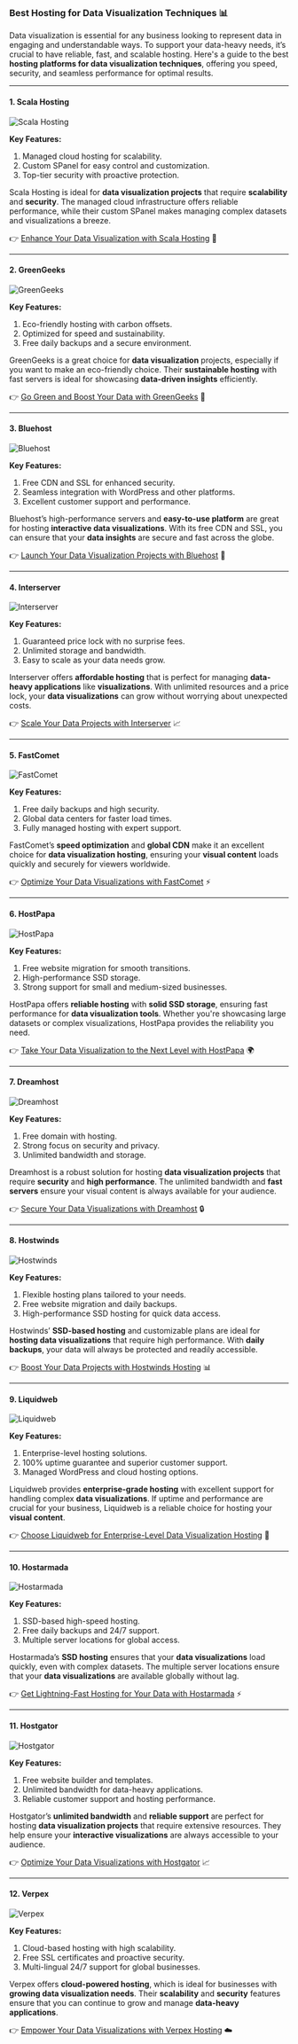 ### Best Hosting for Data Visualization Techniques 📊

Data visualization is essential for any business looking to represent data in engaging and understandable ways. To support your data-heavy needs, it’s crucial to have reliable, fast, and scalable hosting. Here's a guide to the best **hosting platforms for data visualization techniques**, offering you speed, security, and seamless performance for optimal results.

---

#### 1. Scala Hosting
![Scala Hosting](https://i.imgur.com/uJ5JIK3.png "Scala Web Hosting")

**Key Features:**
1. Managed cloud hosting for scalability.
2. Custom SPanel for easy control and customization.
3. Top-tier security with proactive protection.

Scala Hosting is ideal for **data visualization projects** that require **scalability** and **security**. The managed cloud infrastructure offers reliable performance, while their custom SPanel makes managing complex datasets and visualizations a breeze.

👉 [Enhance Your Data Visualization with Scala Hosting](https://snipitx.com/scala-jy) 🚀

---

#### 2. GreenGeeks
![GreenGeeks](https://i.imgur.com/eEwuntu.jpg "GreenGeeks Hosting")

**Key Features:**
1. Eco-friendly hosting with carbon offsets.
2. Optimized for speed and sustainability.
3. Free daily backups and a secure environment.

GreenGeeks is a great choice for **data visualization** projects, especially if you want to make an eco-friendly choice. Their **sustainable hosting** with fast servers is ideal for showcasing **data-driven insights** efficiently.

👉 [Go Green and Boost Your Data with GreenGeeks](https://snipitx.com/greengeeks-jy) 🌱

---

#### 3. Bluehost
![Bluehost](https://i.imgur.com/PasFF9E.jpeg "Bluehost Hosting")

**Key Features:**
1. Free CDN and SSL for enhanced security.
2. Seamless integration with WordPress and other platforms.
3. Excellent customer support and performance.

Bluehost’s high-performance servers and **easy-to-use platform** are great for hosting **interactive data visualizations**. With its free CDN and SSL, you can ensure that your **data insights** are secure and fast across the globe.

👉 [Launch Your Data Visualization Projects with Bluehost](https://snipitx.com/bluehost-jy) 🚀

---

#### 4. Interserver
![Interserver](https://i.imgur.com/OM5dOEW.jpeg "Interserver Hosting")

**Key Features:**
1. Guaranteed price lock with no surprise fees.
2. Unlimited storage and bandwidth.
3. Easy to scale as your data needs grow.

Interserver offers **affordable hosting** that is perfect for managing **data-heavy applications** like **visualizations**. With unlimited resources and a price lock, your **data visualizations** can grow without worrying about unexpected costs.

👉 [Scale Your Data Projects with Interserver](https://snipitx.com/interserver-jy) 📈

---

#### 5. FastComet
![FastComet](https://i.imgur.com/7qgXuWp.png "FastComet Hosting")

**Key Features:**
1. Free daily backups and high security.
2. Global data centers for faster load times.
3. Fully managed hosting with expert support.

FastComet’s **speed optimization** and **global CDN** make it an excellent choice for **data visualization hosting**, ensuring your **visual content** loads quickly and securely for viewers worldwide.

👉 [Optimize Your Data Visualizations with FastComet](https://snipitx.com/fastcomet-jy) ⚡

---

#### 6. HostPapa
![HostPapa](https://i.imgur.com/ouDTkvl.jpeg "HostPapa Hosting")

**Key Features:**
1. Free website migration for smooth transitions.
2. High-performance SSD storage.
3. Strong support for small and medium-sized businesses.

HostPapa offers **reliable hosting** with **solid SSD storage**, ensuring fast performance for **data visualization tools**. Whether you're showcasing large datasets or complex visualizations, HostPapa provides the reliability you need.

👉 [Take Your Data Visualization to the Next Level with HostPapa](https://snipitx.com/hostpapa-jy) 🌍

---

#### 7. Dreamhost
![Dreamhost](https://i.imgur.com/rXIg8ip.jpeg "Dreamhost Hosting")

**Key Features:**
1. Free domain with hosting.
2. Strong focus on security and privacy.
3. Unlimited bandwidth and storage.

Dreamhost is a robust solution for hosting **data visualization projects** that require **security** and **high performance**. The unlimited bandwidth and **fast servers** ensure your visual content is always available for your audience.

👉 [Secure Your Data Visualizations with Dreamhost](https://snipitx.com/dreamhost-jy) 🔒

---

#### 8. Hostwinds
![Hostwinds](https://i.imgur.com/53aSNXx.jpeg "Hostwinds Hosting")

**Key Features:**
1. Flexible hosting plans tailored to your needs.
2. Free website migration and daily backups.
3. High-performance SSD hosting for quick data access.

Hostwinds’ **SSD-based hosting** and customizable plans are ideal for **hosting data visualizations** that require high performance. With **daily backups**, your data will always be protected and readily accessible.

👉 [Boost Your Data Projects with Hostwinds Hosting](https://snipitx.com/hostwinds-jy) 📊

---

#### 9. Liquidweb
![Liquidweb](https://i.imgur.com/4IvT9SC.jpeg "Liquidweb Hosting")

**Key Features:**
1. Enterprise-level hosting solutions.
2. 100% uptime guarantee and superior customer support.
3. Managed WordPress and cloud hosting options.

Liquidweb provides **enterprise-grade hosting** with excellent support for handling complex **data visualizations**. If uptime and performance are crucial for your business, Liquidweb is a reliable choice for hosting your **visual content**.

👉 [Choose Liquidweb for Enterprise-Level Data Visualization Hosting](https://snipitx.com/liquidweb-jy) 🏢

---

#### 10. Hostarmada
![Hostarmada](https://i.imgur.com/KFbdf3o.jpeg "Hostarmada Hosting")

**Key Features:**
1. SSD-based high-speed hosting.
2. Free daily backups and 24/7 support.
3. Multiple server locations for global access.

Hostarmada’s **SSD hosting** ensures that your **data visualizations** load quickly, even with complex datasets. The multiple server locations ensure that your **data visualizations** are available globally without lag.

👉 [Get Lightning-Fast Hosting for Your Data with Hostarmada](https://snipitx.com/hostarmada-jy) ⚡

---

#### 11. Hostgator
![Hostgator](https://i.imgur.com/BcVkH57.jpeg "Hostgator Hosting")

**Key Features:**
1. Free website builder and templates.
2. Unlimited bandwidth for data-heavy applications.
3. Reliable customer support and hosting performance.

Hostgator’s **unlimited bandwidth** and **reliable support** are perfect for hosting **data visualization projects** that require extensive resources. They help ensure your **interactive visualizations** are always accessible to your audience.

👉 [Optimize Your Data Visualizations with Hostgator](https://snipitx.com/hostgator-jy) 📈

---

#### 12. Verpex
![Verpex](https://i.imgur.com/6x5LhiS.jpeg "Verpex Hosting")

**Key Features:**
1. Cloud-based hosting with high scalability.
2. Free SSL certificates and proactive security.
3. Multi-lingual 24/7 support for global businesses.

Verpex offers **cloud-powered hosting**, which is ideal for businesses with **growing data visualization needs**. Their **scalability** and **security** features ensure that you can continue to grow and manage **data-heavy applications**.

👉 [Empower Your Data Visualizations with Verpex Hosting](https://snipitx.com/verpex-jy) ☁️

